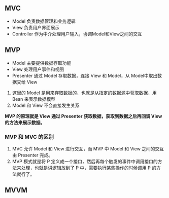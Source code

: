 ## MVC
- Model 负责数据管理和业务逻辑
- View 负责用户界面展示
- Controller 作为中介处理用户输入，协调Model和View之间的交互


## MVP
- Model 主要提供数据存取功能
- View 处理用户事件和视图
- Presenter 通过 Model 存取数据，连接 View 和 Model，从 Model中取出数据交给 View

1. 这里的 Model 是用来存取数据的，也就是从指定的数据源中获取数据，用 Bean 来表示数据模型
2. Model 和 View 不会直接发生关系

**MVP 的原理就是 View 通过 Presenter 获取数据，获取到数据之后再回调 View 的方法来展示数据。**

### MVP 和 MVC 的区别
1. MVC 允许 Model 和 View 进行交互，而 MVP 中 Model 和 View 之间的交互由 Presenter 完成。
2. MVP 模式就是将 P 定义成一个接口，然后再每个触发的事件中调用接口的方法来处理，也就是讲逻辑放到了 P 中，需要执行某些操作的时候调用 P 的方法就行了。

## MVVM
